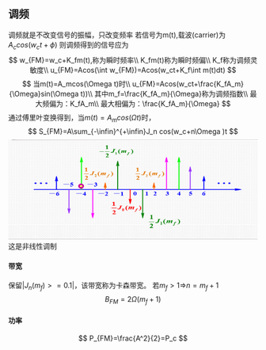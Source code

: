 ## 调频
调频就是不改变信号的振幅，只改变频率
若信号为m(t),载波(carrier)为$A_c cos(w_ct+\phi)$
则调频得到的信号应为
$$
w_{FM}=w_c+K_fm(t),称为瞬时频率\\
K_fm(t)称为瞬时频偏\\
K_f称为调频灵敏度\\
u_{FM}=Acos(\int w_{FM})=Acos(w_ct+K_f\int m(t)dt)
$$
$$
当m(t)=A_mcos(\Omega t)时\\
u_{FM}=Acos(w_ct+\frac{K_fA_m}{\Omega}sin(\Omega t))\\
其中m_f=\frac{K_fA_m}{\Omega}称为调频指数\\
最大频偏为：K_fA_m\\
最大相偏为：\frac{K_fA_m}{\Omega}
$$
通过傅里叶变换得到，当$m(t)=A_mcos(\Omega t)$时，
$$
S_{FM}=A\sum_{-\infin}^{+\infin}J_n cos(w_c+n\Omega )t
$$
![alt text](<图片/截图 2025-05-27 11-10-28.png>)
这是非线性调制
#### 带宽
保留$|J_n(m_f)>=0.1|$，该带宽称为卡森带宽。
若$m_f>1$=>$n=m_f+1$
$$
B_{FM}=2\Omega (m_f+1)
$$
#### 功率
$$
P_{FM}=\frac{A^2}{2}=P_c
$$